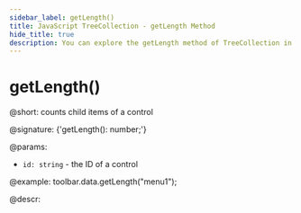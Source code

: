 ```yaml
---
sidebar_label: getLength()
title: JavaScript TreeCollection - getLength Method 
hide_title: true
description: You can explore the getLength method of TreeCollection in the documentation of the DHTMLX JavaScript UI library. Browse developer guides and API reference, try out code examples and live demos, and download a free 30-day evaluation version of DHTMLX Suite 7.
---
```

 
# getLength()

@short: counts child items of a control

@signature: {'getLength(): number;'}

@params:
- `id: string` - the ID of a control

@example:
toolbar.data.getLength("menu1");

@descr:
